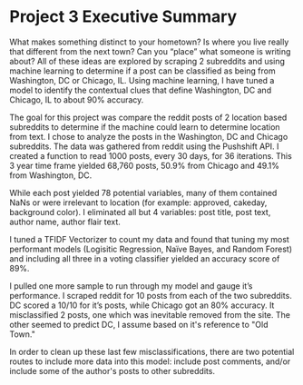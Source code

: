 # Project 3 Executive Summary

What makes something distinct to your hometown? Is where you live really that different from the next town? Can you “place” what someone is writing about? All of these ideas are explored by scraping 2 subreddits and using machine learning to determine if a post can be classified as being from Washington, DC or Chicago, IL. Using machine learning, I have tuned a model to identify the contextual clues that define Washington, DC and Chicago, IL to about 90% accuracy. 

The goal for this project was compare the reddit posts of 2 location based subreddits to determine if the machine could learn to determine location from text. I chose to analyze the posts in the Washington, DC and Chicago subreddits. The data was gathered from reddit using the Pushshift API. I created a function to read 1000 posts, every 30 days, for 36 iterations. This 3 year time frame yielded 68,760 posts, 50.9% from Chicago and 49.1% from Washington, DC.

While each post yielded 78 potential variables, many of them contained NaNs or were irrelevant to location (for example: approved, cakeday, background color). I eliminated all but 4 variables: post title, post text, author name, author flair text. 

I tuned a TFIDF Vectorizer to count my data and found that tuning my most performant models (Logisitic Regression, Naïve Bayes, and Random Forest) and including all three in a voting classifier yielded an accuracy score of 89%.

I pulled one more sample to run through my model and gauge it’s performance. I scraped reddit for 10 posts from each of the two subreddits. DC scored a 10/10 for it’s posts, while Chicago got an 80% accuracy. It misclassified 2 posts, one which was inevitable removed from the site. The other seemed to predict DC, I assume based on it's reference to "Old Town." 

In order to clean up these last few misclassifications, there are two potential routes to include more data into this model: include post comments, and/or include some of the author's posts to other subreddits.
